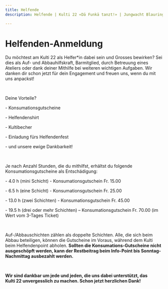 ```yaml
---
title: Helfende
description: Helfende | Kulti 22 «Dä Funkä tanzt!» | Jungwacht Blauring Schweiz

---
```

# Helfenden-Anmeldung

Du möchtest am Kulti 22 als Helfer*in dabei sein und Grosses bewirken? Sei dies als Auf- und Abbauhilfskraft, Barmitglied, durch Betreuung eines Ateliers oder dank deiner Mithilfe bei weiteren wichtigen Aufgaben. Wir danken dir schon jetzt für dein Engagement und freuen uns, wenn du mit uns anpackst!

<br />

Deine Vorteile? 

\- Konsumationsgutscheine

\- Helfendenshirt

\- Kultibecher

\- Einladung fürs Helfendenfest 

\- und unsere ewige Dankbarkeit!

<br />

Je nach Anzahl Stunden, die du mithilfst, erhältst du folgende Konsumationsgutscheine als Entschädigung: 

\- 4.0 h (mini Schicht) - Konsumationsgutschein Fr. 15.00 

\- 6.5 h (eine Schicht) - Konsumationsgutschein Fr. 25.00 

\- 13.0 h (zwei Schichten) - Konsumationsgutschein Fr. 45.00 

\- 19.5 h (drei oder mehr Schichten) – Konsumationsgutschein Fr. 70.00 (im Wert vom 3-Tages Ticket)

<br />

Auf-/Abbauschichten zählen als doppelte Schichten. Alle, die sich beim Abbau beteiligen, können die Gutscheine im Voraus, während dem Kulti beim Helfendenpoint abholen. **Sollten die Konsumations-Gutscheine nicht ausgeschöpft werden, kann der Restbeitrag beim Info-Point bis Sonntag-Nachmittag ausbezahlt werden.**

<br />

**Wir sind dankbar um jede und jeden, die uns dabei unterstützt, das Kulti 22 unvergesslich zu machen. Schon jetzt herzlichen Dank!**